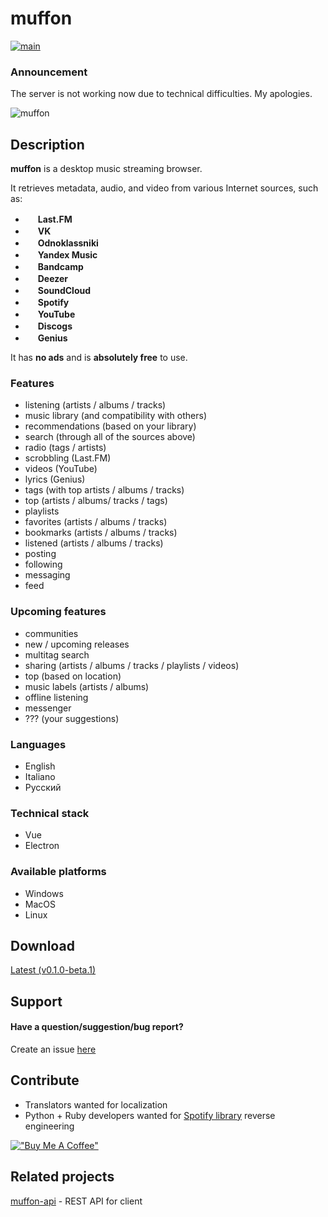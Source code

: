 # muffon
[![main](https://github.com/staniel359/muffon/actions/workflows/main.yml/badge.svg?branch=main)](https://github.com/staniel359/muffon/actions/workflows/main.yml)

### Announcement
The server is not working now due to technical difficulties. My apologies.

![muffon](https://i.ibb.co/M8GsTfr/2021-12-30-16-47-24.png)

## Description
**muffon** is a desktop music streaming browser.

It retrieves metadata, audio, and video from various Internet sources, such as:

- <img src="https://www.last.fm/static/images/favicon.702b239b6194.ico" height="16"> **Last.FM**
- <img src="https://vk.com/images/icons/favicons/fav_logo.ico" height="16"> **VK**
- <img src="https://ok.ru/favicon.ico" height="16"> **Odnoklassniki**
- <img src="https://music.yandex.ru/favicon32.png" height="16"> **Yandex Music**
- <img src="https://s4.bcbits.com/img/favicon/favicon-32x32.png" height="16"> **Bandcamp**
- <img src="https://e-cdns-files.dzcdn.net/cache/images/common/favicon/favicon.a6a53d55264841165a904dbea19d5d73.ico" height="16"> **Deezer**
- <img src="https://a-v2.sndcdn.com/assets/images/sc-icons/favicon-2cadd14bdb.ico" height="16"> **SoundCloud**
- <img src="https://open.scdn.co/cdn/images/favicon32.8e66b099.png" height="16"> **Spotify**
- <img src="https://www.youtube.com/s/desktop/18069be1/img/favicon_32x32.png" height="16"> **YouTube**
- <img src="https://s.discogs.com/2e8a72413add0d361c89da1fe431d0c725e90504/images/favicon-32x32.png" height="16"> **Discogs**
- <img src="https://assets.genius.com/images/apple-touch-icon.png" height="16"> **Genius**

It has **no ads** and is **absolutely free** to use.

### Features
- listening (artists / albums / tracks)
- music library (and compatibility with others)
- recommendations (based on your library)
- search (through all of the sources above)
- radio (tags / artists)
- scrobbling (Last.FM)
- videos (YouTube)
- lyrics (Genius)
- tags (with top artists / albums / tracks)
- top (artists / albums/ tracks / tags)
- playlists
- favorites (artists / albums / tracks)
- bookmarks (artists / albums / tracks)
- listened (artists / albums / tracks)
- posting
- following
- messaging
- feed

### Upcoming features
- communities
- new / upcoming releases
- multitag search
- sharing (artists / albums / tracks / playlists / videos)
- top (based on location)
- music labels (artists / albums)
- offline listening
- messenger
- ??? (your suggestions)

### Languages
- English
- Italiano
- Русский

### Technical stack
- Vue
- Electron

### Available platforms
- Windows
- MacOS
- Linux

## Download
[Latest (v0.1.0-beta.1)](https://github.com/staniel359/muffon/releases/tag/v0.1.0-beta.1)

## Support

#### Have a question/suggestion/bug report?
Create an issue [here](https://github.com/staniel359/muffon/issues)

## Contribute
- Translators wanted for localization
- Python + Ruby developers wanted for [Spotify library](https://github.com/kokarare1212/librespot-python) reverse engineering

[!["Buy Me A Coffee"](https://www.buymeacoffee.com/assets/img/custom_images/orange_img.png)](https://www.buymeacoffee.com/staniel359)

## Related projects
[muffon-api](https://github.com/staniel359/muffon-api) - REST API for client

